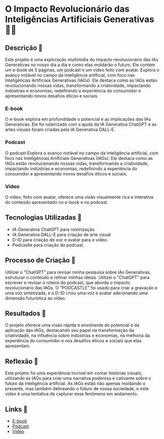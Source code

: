 # O Impacto Revolucionário das Inteligências Artificiais Generativas 🎥🌌

## Descrição 📒
Este projeto é uma exploração multimídia do impacto revolucionário das IAs Generativas no nosso dia a dia e como elas moldarão o futuro. Ele contém um e-book de 5 páginas, um podcast e um vídeo feito com avatar. Explora o avanço notável no campo da inteligência artificial, com foco nas Inteligências Artificiais Generativas (IAGs). Ele destaca como as IAGs estão revolucionando nossas vidas, transformando a criatividade, impactando indústrias e economias, redefinindo a experiência do consumidor e apresentando novos desafios éticos e sociais.

### E-book
O e-book explora em profundidade o potencial e as implicações das IAs Generativas. Ele foi roteirizado com a ajuda da IA Generativa ChatGPT e as artes visuais foram criadas pela IA Generativa DALL-E.

### Podcast
O podcast Explora o avanço notável no campo da inteligência artificial, com foco nas Inteligências Artificiais Generativas (IAGs). Ele destaca como as IAGs estão revolucionando nossas vidas, transformando a criatividade, impactando indústrias e economias, redefinindo a experiência do consumidor e apresentando novos desafios éticos e sociais.

### Vídeo
O vídeo, feito com avatar, oferece uma visão visualmente rica e interativa do conteúdo apresentado no e-book e no podcast.

## Tecnologias Utilizadas 🤖
- IA Generativa ChatGPT para roteirização
- IA Generativa DALL-E para criação de arte visual
- D-ID para criação de voz e avatar para o vídeo.
- Podcastle para criação do podcast.

## Processo de Criação 🧐
Utilizei o "ChatGPT" para revisar minha pesquisa sobre IAs Generativas, estruturar o conteúdo e refinar minhas ideias. Utilizei o "ChatGPT" para escrever e revisar o roteiro do podcast, que aborda o impacto revolucionário das IAGs. O "PODCASTLE" foi usado para criar a gravação e uma voz sintetizada,  e o D-ID criou uma voz e avatar adicionando uma dimensão futurística ao vídeo.


## Resultados 🚀
O projeto oferece uma visão rápida e envolvente do potencial e da aplicação das IAGs, destacando seu papel na transformação da criatividade, na influência sobre indústrias e economias, na melhoria da experiência do consumidor e nos desafios éticos e sociais que elas apresentam.

## Reflexão 💭
Este projeto foi uma experiência incrível em contar histórias visuais, utilizando as IAGs para criar uma narrativa poderosa e cativante sobre o futuro da inteligência artificial. As IAGs estão não apenas moldando o presente, mas também delineando o futuro de nossa sociedade, e este vídeo é uma tentativa de capturar esse fenômeno em andamento.
## Links 🔗
- [E-book](https://github.com/DaihSeven/lab-natty-or-not/blob/main/exemplos/E-BOOK.md) 
- [Podcast](https://github.com/DaihSeven/lab-natty-or-not/blob/main/exemplos/PODCAST.md)
- [Vídeo]()
